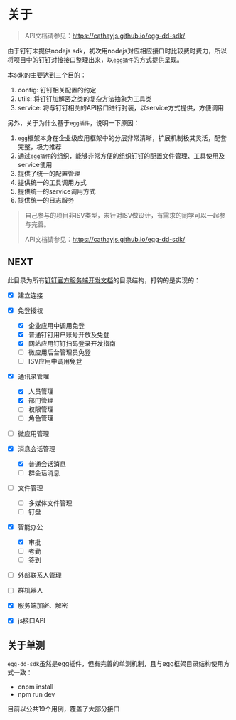 

# 关于

> API文档请参见：https://cathayjs.github.io/egg-dd-sdk/

由于钉钉未提供nodejs sdk，初次用nodejs对应相应接口时比较费时费力，所以将项目中的钉钉对接接口整理出来，以`egg插件`的方式提供呈现。

本sdk的主要达到三个目的：

1. config: 钉钉相关配置的约定
2. utils: 将钉钉加解密之类的复杂方法抽象为工具类
3. service: 将与钉钉相关的API接口进行封装，以service方式提供，方便调用

另外，关于为什么基于`egg插件`，说明一下原因：

1. `egg`框架本身在企业级应用框架中的分层非常清晰，扩展机制极其灵活，配套完整，极力推荐
2. 通过`egg插件`的组织，能够非常方便的组织钉钉的配置文件管理、工具使用及service使用
  1. 提供了统一的配置管理
  2. 提供统一的工具调用方式
  3. 提供统一的service调用方式
  4. 提供统一的日志服务


> 自己参与的项目非ISV类型，未针对ISV做设计，有需求的同学可以一起参与完善。
> 
> API文档请参见：https://cathayjs.github.io/egg-dd-sdk/

## NEXT

此目录为所有[钉钉官方服务端开发文档](https://open-doc.dingtalk.com/docs/doc.htm?spm=a219a.7629140.0.0.8cqfMW&treeId=385&articleId=104981&docType=1)的目录结构，打钩的是实现的：

- [x] 建立连接
- [x] 免登授权
    - [x] 企业应用中调用免登
    - [x] 普通钉钉用户账号开放及免登
    - [x] 网站应用钉钉扫码登录开发指南
    - [ ] 微应用后台管理员免登
    - [ ] ISV应用中调用免登
- [x] 通讯录管理
    - [x] 人员管理
    - [x] 部门管理
    - [ ] 权限管理
    - [ ] 角色管理
- [ ] 微应用管理
- [x] 消息会话管理
    - [x] 普通会话消息
    - [ ] 群会话消息
- [ ] 文件管理 
    - [ ] 多媒体文件管理
    - [ ] 钉盘
- [x] 智能办公
    - [x] 审批
    - [ ] 考勤
    - [ ] 签到
- [ ] 外部联系人管理
- [ ] 群机器人
- [x] 服务端加密、解密
- [x] js接口API



## 关于单测

`egg-dd-sdk`虽然是egg插件，但有完善的单测机制，且与egg框架目录结构使用方式一致：

* cnpm install
* npm run dev

目前以公共19个用例，覆盖了大部分接口